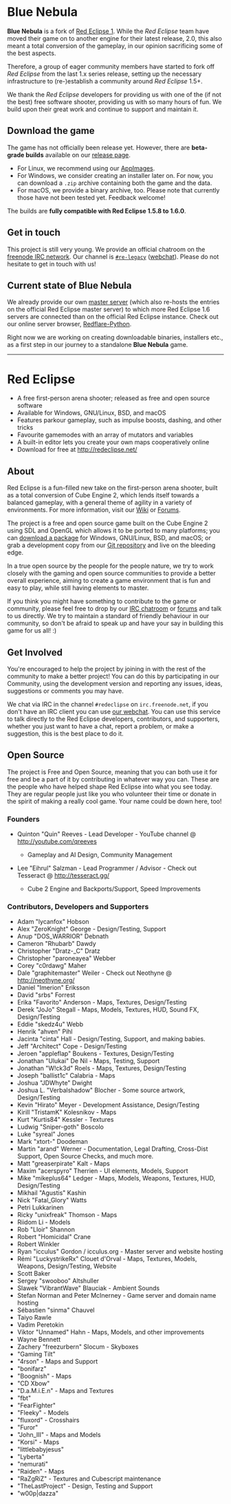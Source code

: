 # Blue Nebula

**Blue Nebula** is a fork of [Red Eclipse 1](https://redeclipse.net). While the *Red Eclipse* team have moved their game on to another engine for their latest release, 2.0, this also meant a total conversion of the gameplay, in our opinion sacrificing some of the best aspects.

Therefore, a group of eager community members have started to fork off *Red Eclipse* from the last 1.x series release, setting up the necessary infrastructure to (re-)establish a community around *Red Eclipse* 1.5+.

We thank the *Red Eclipse* developers for providing us with one of the (if not the best) free software shooter, providing us with so many hours of fun. We build upon their great work and continue to support and maintain it.


## Download the game

The game has not officially been release yet. However, there are **beta-grade builds** available on our [release page](https://github.com/redeclipse-legacy/release/releases/tag/continuous).

- For Linux, we recommend using our [AppImages](http://appimage.org/).
- For Windows, we consider creating an installer later on. For now, you can download a `.zip` archive containing both the game and the data.
- For macOS, we provide a binary archive, too. Please note that currently those have not been tested yet. Feedback welcome!

The builds are **fully compatible with Red Eclipse 1.5.8 to 1.6.0**.


## Get in touch

This project is still very young. We provide an official chatroom on the [freenode IRC network](https://freenode.net/). Our channel is [`#re-legacy`](irc://chat.freenode.net/re-legacy) ([webchat](https://webchat.freenode.net/#re-legacy)).
Please do not hesitate to get in touch with us!


## Current state of Blue Nebula

We already provide our own [master server](https://github.com/TheAssassin/python-masterserver) (which also re-hosts the entries on the official Red Eclipse master server) to which more Red Eclipse 1.6 servers are connected than on the official Red Eclipse instance. Check out our online server browser, [Redflare-Python](https://redflare.assassinate-you.net).

Right now we are working on creating downloadable binaries, installers etc., as a first step in our journey to a standalone **Blue Nebula** game.


-------

# Red Eclipse

* A free first-person arena shooter; released as free and open source software
* Available for Windows, GNU/Linux, BSD, and macOS
* Features parkour gameplay, such as impulse boosts, dashing, and other tricks
* Favourite gamemodes with an array of mutators and variables
* A built-in editor lets you create your own maps cooperatively online
* Download for free at http://redeclipse.net/

## About

Red Eclipse is a fun-filled new take on the first-person arena shooter, built as a total conversion of Cube Engine 2, which lends itself towards a balanced gameplay, with a general theme of agility in a variety of environments. For more information, visit our [Wiki](http://redeclipse.net/wiki) or [Forums](http://redeclipse.net/forum).

The project is a free and open source game built on the Cube Engine 2 using SDL and OpenGL which allows it to be ported to many platforms; you can [download a package](http://redeclipse.net/download) for Windows, GNU/Linux, BSD, and macOS; or grab a development copy from our [Git repository](http://redeclipse.net/devel) and live on the bleeding edge.


In a true open source by the people for the people nature, we try to work closely with the gaming and open source communities to provide a better overall experience, aiming to create a game environment that is fun and easy to play, while still having elements to master.

If you think you might have something to contribute to the game or community, please feel free to drop by our [IRC chatroom](http://redeclipse.net/chat) or [forums](http://redeclipse.net/forums) and talk to us directly. We try to maintain a standard of friendly behaviour in our community, so don't be afraid to speak up and have your say in building this game for us all! :)

## Get Involved
You're encouraged to help the project by joining in with the rest of the community to make a better project! You can do this by participating in our Community, using the development version and reporting any issues, ideas, suggestions or comments you may have.

We chat via IRC in the channel `#redeclipse` on `irc.freenode.net`, if you don't have an IRC client you can use [our webchat](http://redeclipse.net/chat). You can use this service to talk directly to the Red Eclipse developers, contributors, and supporters, whether you just want to have a chat, report a problem, or make a suggestion, this is the best place to do it.

## Open Source
The project is Free and Open Source, meaning that you can both use it for free and be a part of it by contributing in whatever way you can. These are the people who have helped shape Red Eclipse into what you see today. They are regular people just like you who volunteer their time or donate in the spirit of making a really cool game. Your name could be down here, too!

### Founders
* Quinton "Quin" Reeves - Lead Developer - YouTube channel @ http://youtube.com/qreeves
    - Gameplay and AI Design, Community Management

* Lee "Eihrul" Salzman - Lead Programmer / Advisor - Check out Tesseract @ http://tesseract.gg/
    - Cube 2 Engine and Backports/Support, Speed Improvements

### Contributors, Developers and Supporters
* Adam "lycanfox" Hobson
* Alex "ZeroKnight" George - Design/Testing, Support
* Anup "DOS_WARRIOR" Debnath
* Cameron "Rhubarb" Dawdy
* Christopher "Dratz-_C" Dratz
* Christopher "paroneayea" Webber
* Corey "c0rdawg" Maher
* Dale "graphitemaster" Weiler - Check out Neothyne @ http://neothyne.org/
* Daniel "Imerion" Eriksson
* David "srbs" Forrest
* Erika "Favorito" Anderson - Maps, Textures, Design/Testing
* Derek "JoJo" Stegall - Maps, Models, Textures, HUD, Sound FX, Design/Testing
* Eddie "skedz4u" Webb
* Henrik "ahven" Pihl
* Jacinta "cinta" Hall - Design/Testing, Support, and making babies.
* Jeff "Architect" Cope - Design/Testing
* Jeroen "appleflap" Boukens - Textures, Design/Testing
* Jonathan "Ulukai" De Nil - Maps, Testing, Support
* Jonathan "W!ck3d" Roels - Maps, Textures, Design/Testing
* Joseph "ballist1c" Calabria - Maps
* Joshua "JDWhyte" Dwight
* Joshua L. "Verbalshadow" Blocher - Some source artwork, Design/Testing
* Kevin "Hirato" Meyer - Development Assistance, Design/Testing
* Kirill "TristamK" Kolesnikov - Maps
* Kurt "Kurtis84" Kessler - Textures
* Ludwig "Sniper-goth" Boscolo
* Luke "syreal" Jones
* Mark "xtort-" Doodeman
* Martin "arand" Werner - Documentation, Legal Drafting, Cross-Dist Support, Open Source Checks, and much more.
* Matt "greaserpirate" Kalt - Maps
* Maxim "acerspyro" Therrien - UI elements, Models, Support
* Mike "mikeplus64" Ledger - Maps, Models, Weapons, Textures, HUD, Design/Testing
* Mikhail "Agustis" Kashin
* Nick "Fatal_Glory" Watts
* Petri Lukkarinen
* Ricky "unixfreak" Thomson - Maps
* Riidom Li - Models
* Rob "Lloir" Shannon
* Robert "Homicidal" Crane
* Robert Winkler
* Ryan "icculus" Gordon / icculus.org - Master server and website hosting
* Rémi "LuckystrikeRx" Clouet d'Orval - Maps, Textures, Models, Weapons, Design/Testing, Website
* Scott Baker
* Sergey "swooboo" Altshuller
* Slawek "VibrantWave" Blauciak - Ambient Sounds
* Stefan Norman and Peter McInerney - Game server and domain name hosting
* Sébastien "sinma" Chauvel
* Taiyo Rawle
* Vadim Peretokin
* Viktor "Unnamed" Hahn - Maps, Models, and other improvements
* Wayne Bennett
* Zachery "freezurbern" Slocum - Skyboxes
* "Gaming Tilt"
* "4rson" - Maps and Support
* "bonifarz"
* "Boognish" - Maps
* "CD Xbow"
* "D.a.M.i.E.n" - Maps and Textures
* "fbt"
* "FearFighter"
* "Fleeky" - Models
* "fluxord" - Crosshairs
* "Furor"
* "John_III" - Maps and Models
* "Korsi" - Maps
* "littlebabyjesus"
* "Lyberta"
* "nemurati"
* "Raiden" - Maps
* "RaZgRiZ" - Textures and Cubescript maintenance
* "TheLastProject" - Design, Testing and Support
* "w00p|dazza"
